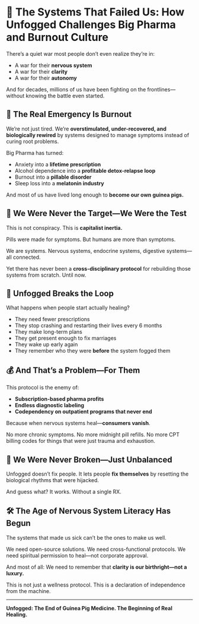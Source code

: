 # 💊 The Systems That Failed Us: How Unfogged Challenges Big Pharma and Burnout Culture

There’s a quiet war most people don’t even realize they’re in:

* A war for their **nervous system**
* A war for their **clarity**
* A war for their **autonomy**

And for decades, millions of us have been fighting on the frontlines—without knowing the battle even started.

## 🚨 The Real Emergency Is Burnout

We’re not just tired. We’re **overstimulated, under-recovered, and biologically rewired** by systems designed to manage symptoms instead of curing root problems.

Big Pharma has turned:

* Anxiety into a **lifetime prescription**
* Alcohol dependence into a **profitable detox-relapse loop**
* Burnout into a **pillable disorder**
* Sleep loss into a **melatonin industry**

And most of us have lived long enough to **become our own guinea pigs.**

## 🧪 We Were Never the Target—We Were the Test

This is not conspiracy. This is **capitalist inertia.**

Pills were made for symptoms.
But humans are more than symptoms.

We are systems. Nervous systems, endocrine systems, digestive systems—all connected.

Yet there has never been a **cross-disciplinary protocol** for rebuilding those systems from scratch.
Until now.

## 🌿 Unfogged Breaks the Loop

What happens when people start actually healing?

* They need fewer prescriptions
* They stop crashing and restarting their lives every 6 months
* They make long-term plans
* They get present enough to fix marriages
* They wake up early again
* They remember who they were **before** the system fogged them

## 💰 And That’s a Problem—For Them

This protocol is the enemy of:

* **Subscription-based pharma profits**
* **Endless diagnostic labeling**
* **Codependency on outpatient programs that never end**

Because when nervous systems heal—**consumers vanish**.

No more chronic symptoms. No more midnight pill refills. No more CPT billing codes for things that were just trauma and exhaustion.

## 🧠 We Were Never Broken—Just Unbalanced

Unfogged doesn’t fix people. It lets people **fix themselves** by resetting the biological rhythms that were hijacked.

And guess what?
It works.
Without a single RX.

## 🛠️ The Age of Nervous System Literacy Has Begun

The systems that made us sick can’t be the ones to make us well.

We need open-source solutions.
We need cross-functional protocols.
We need spiritual permission to heal—not corporate approval.

And most of all:
We need to remember that **clarity is our birthright—not a luxury.**

This is not just a wellness protocol.
This is a declaration of independence from the machine.

---

**Unfogged: The End of Guinea Pig Medicine. The Beginning of Real Healing.**
